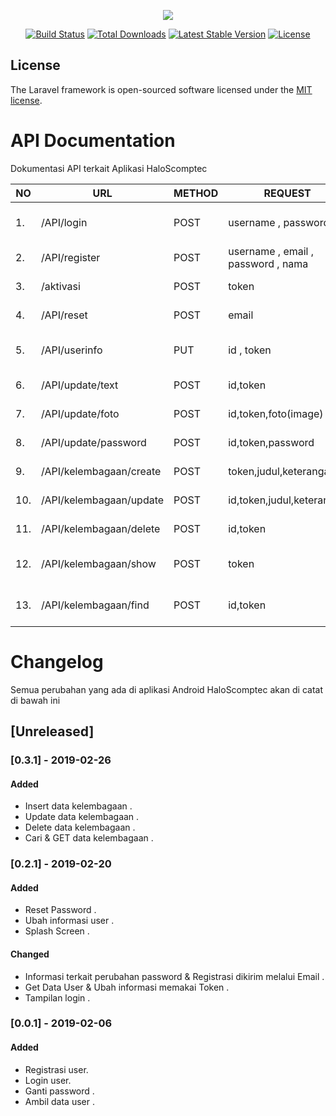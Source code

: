 <p align="center"><img src="https://laravel.com/assets/img/components/logo-laravel.svg"></p>

<p align="center">
<a href="https://travis-ci.org/laravel/framework"><img src="https://travis-ci.org/laravel/framework.svg" alt="Build Status"></a>
<a href="https://packagist.org/packages/laravel/framework"><img src="https://poser.pugx.org/laravel/framework/d/total.svg" alt="Total Downloads"></a>
<a href="https://packagist.org/packages/laravel/framework"><img src="https://poser.pugx.org/laravel/framework/v/stable.svg" alt="Latest Stable Version"></a>
<a href="https://packagist.org/packages/laravel/framework"><img src="https://poser.pugx.org/laravel/framework/license.svg" alt="License"></a>
</p>


## License

The Laravel framework is open-sourced software licensed under the [MIT license](https://opensource.org/licenses/MIT).


# API Documentation

Dokumentasi API terkait Aplikasi HaloScomptec

| NO | URL | METHOD | REQUEST | RESPONSE |
|----|-----|--------|---------|----------|
|1.  | /API/login | POST | username , password | kode , pesan , data |
|2.  | /API/register | POST | username , email , password , nama | kode , pesan |
|3.  | /aktivasi | POST | token | kode , pesan |
|4.  | /API/reset | POST | email | kode , pesan |
|5.  | /API/userinfo | PUT | id , token | kode , pesan , data |
|6.  | /API/update/text | POST | id,token | kode , pesan |
|7.  | /API/update/foto | POST | id,token,foto(image) | kode , pesan |
|8.  | /API/update/password | POST | id,token,password | kode , pesan |
|9.  | /API/kelembagaan/create | POST | token,judul,keterangan | kode , pesan |
|10. | /API/kelembagaan/update | POST | id,token,judul,keterangan | kode , pesan |
|11. | /API/kelembagaan/delete | POST | id,token | kode , pesan |
|12. | /API/kelembagaan/show | POST | token | kode , pesan , data |
|13. | /API/kelembagaan/find | POST | id,token | kode , pesan , data|

# Changelog
Semua perubahan yang ada di aplikasi Android HaloScomptec akan di catat di bawah ini

## [Unreleased]

### [0.3.1] - 2019-02-26
#### Added
- Insert data kelembagaan .
- Update data kelembagaan .
- Delete data kelembagaan .
- Cari & GET data kelembagaan .

### [0.2.1] - 2019-02-20
#### Added
- Reset Password .
- Ubah informasi user .
- Splash Screen .

#### Changed
- Informasi terkait perubahan password & Registrasi dikirim melalui Email .
- Get Data User & Ubah informasi memakai Token .
- Tampilan login .

### [0.0.1] - 2019-02-06
#### Added
- Registrasi user.
- Login user.
- Ganti password .
- Ambil data user .
